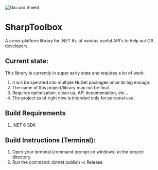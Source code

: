 ﻿﻿![Discord Shield](https://discordapp.com/api/guilds/489390392970838016/widget.png?style=shield)
# SharpToolbox
A cross-platform library for .NET 6+ of various useful API's to help out C# developers.

## Current state:

This library is currently in super early state and requires a lot of work:

 1. It will be sperated into multiple NuGet packages once its big enough.
 2. The name of this project/library may not be final.
 3. Requires optimization, clean up, API documentation, etc...
 4. The project as of right now is intended only for personal use.

## Build Requirements

 1. .NET 6 SDK

## Build Instructions (Terminal):

 1. Open your terminal (command prompt on windows) at the project directory.
 2. Run the command: dotnet publish -c Release